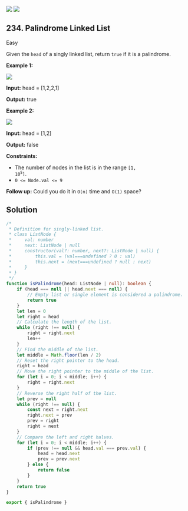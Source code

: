 [![](https://img.shields.io/github/stars/javadev/LeetCode-in-All?label=Stars&style=flat-square)](https://github.com/javadev/LeetCode-in-All)
[![](https://img.shields.io/github/forks/javadev/LeetCode-in-All?label=Fork%20me%20on%20GitHub%20&style=flat-square)](https://github.com/javadev/LeetCode-in-All/fork)

## 234\. Palindrome Linked List

Easy

Given the `head` of a singly linked list, return `true` if it is a palindrome.

**Example 1:**

![](https://assets.leetcode.com/uploads/2021/03/03/pal1linked-list.jpg)

**Input:** head = [1,2,2,1]

**Output:** true 

**Example 2:**

![](https://assets.leetcode.com/uploads/2021/03/03/pal2linked-list.jpg)

**Input:** head = [1,2]

**Output:** false 

**Constraints:**

*   The number of nodes in the list is in the range <code>[1, 10<sup>5</sup>]</code>.
*   `0 <= Node.val <= 9`

**Follow up:** Could you do it in `O(n)` time and `O(1)` space?

## Solution

```typescript
/*
 * Definition for singly-linked list.
 * class ListNode {
 *     val: number
 *     next: ListNode | null
 *     constructor(val?: number, next?: ListNode | null) {
 *         this.val = (val===undefined ? 0 : val)
 *         this.next = (next===undefined ? null : next)
 *     }
 * }
 */
function isPalindrome(head: ListNode | null): boolean {
    if (head === null || head.next === null) {
        // Empty list or single element is considered a palindrome.
        return true
    }
    let len = 0
    let right = head
    // Calculate the length of the list.
    while (right !== null) {
        right = right.next
        len++
    }
    // Find the middle of the list.
    let middle = Math.floor(len / 2)
    // Reset the right pointer to the head.
    right = head
    // Move the right pointer to the middle of the list.
    for (let i = 0; i < middle; i++) {
        right = right.next
    }
    // Reverse the right half of the list.
    let prev = null
    while (right !== null) {
        const next = right.next
        right.next = prev
        prev = right
        right = next
    }
    // Compare the left and right halves.
    for (let i = 0; i < middle; i++) {
        if (prev !== null && head.val === prev.val) {
            head = head.next
            prev = prev.next
        } else {
            return false
        }
    }
    return true
}

export { isPalindrome }
```